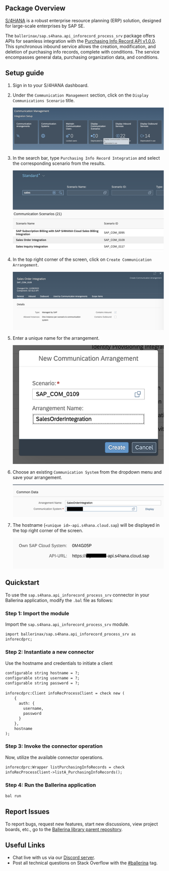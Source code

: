 ## Package Overview

[S/4HANA](https://www.sap.com/india/products/erp/s4hana.html) is a robust enterprise resource planning (ERP) solution,
designed for large-scale enterprises by SAP SE.

The `ballerinax/sap.s4hana.api_inforecord_process_srv` package offers APIs for seamless integration with the [Purchasing Info Record API v1.0.0](https://api.sap.com/api/API_INFORECORD_PROCESS_SRV/overview). This synchronous inbound service allows the creation, modification, and deletion of purchasing info records, complete with conditions. The service encompasses general data, purchasing organization data, and conditions.

## Setup guide

1. Sign in to your S/4HANA dashboard.

2. Under the `Communication Management` section, click on the `Display Communications Scenario` title.

   ![Display Scenarios](https://raw.githubusercontent.com/ballerina-platform/module-ballerinax-sap/main/docs/setup/3-1-display-scenarios.png)

3. In the search bar, type `Purchasing Info Record Integration` and select the corresponding scenario from the results.

   ![Search Sales Order](https://raw.githubusercontent.com/ballerina-platform/module-ballerinax-sap/main/docs/setup/3-2-search-sales-order.png)

4. In the top right corner of the screen, click on `Create Communication Arrangement`.

   ![Click Create Arrangement](https://raw.githubusercontent.com/ballerina-platform/module-ballerinax-sap/main/docs/setup/3-3-click-create-arrangement.png)

5. Enter a unique name for the arrangement.

   ![Give Arrangement Name](https://raw.githubusercontent.com/ballerina-platform/module-ballerinax-sap/main/docs/setup/3-4-give-arrangement-name.png)

6. Choose an existing `Communication System` from the dropdown menu and save your arrangement.

   ![Select Existing Communication Arrangement](https://raw.githubusercontent.com/ballerina-platform/module-ballerinax-sap/main/docs/setup/3-5-select-communication-system.png)

7. The hostname (`<unique id>-api.s4hana.cloud.sap`) will be displayed in the top right corner of the screen.

   ![View Hostname](https://raw.githubusercontent.com/ballerina-platform/module-ballerinax-sap/main/docs/setup/3-6-view-hostname.png)

## Quickstart

To use the `sap.s4hana.api_inforecord_process_srv` connector in your Ballerina application, modify the `.bal` file as follows:

### Step 1: Import the module

Import the `sap.s4hana.api_inforecord_process_srv` module.

```ballerina
import ballerinax/sap.s4hana.api_inforecord_process_srv as inforecdprc;
```

### Step 2: Instantiate a new connector

Use the hostname and credentials to initiate a client

```ballerina
configurable string hostname = ?;
configurable string username = ?;
configurable string password = ?;

inforecdprc:Client infoRecProcessClient = check new (
    {
      auth: {
        username,
        password
      }
    },
    hostname
);
```

### Step 3: Invoke the connector operation

Now, utilize the available connector operations.

```ballerina
inforecdprc:Wrapper listPurchasingInfoRecords = check infoRecProcessClient->listA_PurchasingInfoRecords();
```

### Step 4: Run the Ballerina application

```bash
bal run
```

## Report Issues

To report bugs, request new features, start new discussions, view project boards, etc., go to
the [Ballerina library parent repository](https://github.com/ballerina-platform/ballerina-library).

## Useful Links

- Chat live with us via our [Discord server](https://discord.gg/ballerinalang).
- Post all technical questions on Stack Overflow with the [#ballerina](https://stackoverflow.com/questions/tagged/ballerina) tag.